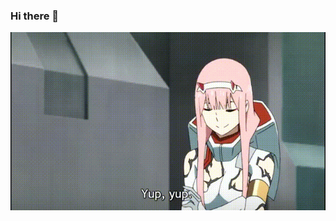 ### Hi there 👋

<p align="center">
  <img src="https://github.com/mesiriak/mesiriak/blob/main/02.gif" alt="animated" />
</p>
